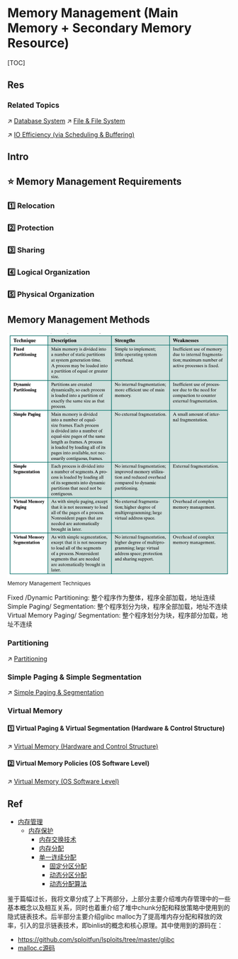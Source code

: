 # Memory Management (Main Memory + Secondary Memory Resource)

[TOC]



## Res
### Related Topics
↗ [Database System](../../../🍕%20Database%20System/Database%20System.md)
↗ [File & File System](../OS%20IO%20System/IO%20Generality%20(via%20Abstraction)/File%20&%20File%20System/File%20&%20File%20System.md)

↗ [IO Efficiency (via Scheduling & Buffering)](../OS%20IO%20System/IO%20Efficiency%20(via%20Scheduling%20&%20Buffering)/IO%20Efficiency%20(via%20Scheduling%20&%20Buffering).md)



## Intro



## ⭐️ Memory Management Requirements
### 1️⃣ Relocation

### 2️⃣ Protection

### 3️⃣ Sharing

### 4️⃣ Logical Organization

### 5️⃣ Physical Organization



## Memory Management Methods
![](../../../../../Assets/Pics/Screenshot%202023-05-04%20at%201.25.23%20PM.png)
<small>Memory Management Techniques</small>

Fixed /Dynamic Partitioning: 整个程序作为整体，程序全部加载，地址连续
Simple Paging/ Segmentation: 整个程序划分为块，程序全部加载，地址不连续
Virtual Memory Paging/ Segmentation: 整个程序划分为块，程序部分加载，地址不连续


### Partitioning
↗ [Partitioning](Partitioning/Partitioning.md)


### Simple Paging & Simple Segmentation
↗ [Simple Paging & Segmentation](Simple%20Paging%20&%20Segmentation/Simple%20Paging%20&%20Segmentation.md)


### Virtual Memory
#### 1️⃣ Virtual Paging & Virtual Segmentation (Hardware & Control Structure)
↗ [Virtual Memory (Hardware and Control Structure)](../../Computer%20Architecture/Computer%20Microarchitectures%20(Computer%20Organization)%20&%20von%20Neumann%20Model/Computer%20Memory%20&%20Storage/Primary%20Storage%20(Main%20Memory)%20Technologies%20&%20RAM/Virtual%20Memory%20(Hardware%20and%20Control%20Structure)/Virtual%20Memory%20(Hardware%20and%20Control%20Structure).md)
#### 2️⃣ Virtual Memory Policies (OS Software Level)
↗ [Virtual Memory (OS Software Level)](Virtual%20Memory%20(OS%20Software%20Level)/Virtual%20Memory%20(OS%20Software%20Level).md)



## Ref
[操作系统~内存管理之覆盖与交换、连续内存分配 | CSDN]: https://blog.csdn.net/Shangxingya/article/details/113802996

- [内存管理](https://blog.csdn.net/Shangxingya/article/details/113802996#_31)
    - [内存保护](https://blog.csdn.net/Shangxingya/article/details/113802996#_39)
        - [内存交换技术](https://blog.csdn.net/Shangxingya/article/details/113802996#_57)
        - [内存分配](https://blog.csdn.net/Shangxingya/article/details/113802996#_80)
        - [单一连续分配](https://blog.csdn.net/Shangxingya/article/details/113802996#_81)
            - [固定分区分配](https://blog.csdn.net/Shangxingya/article/details/113802996#_90)
            - [动态分区分配](https://blog.csdn.net/Shangxingya/article/details/113802996#_103)
            - [动态分配算法](https://blog.csdn.net/Shangxingya/article/details/113802996#_114)


[👍 Linux堆内存管理深入分析（上）]: https://introspelliam.github.io/2017/09/10/Linux堆内存管理深入分析（上）/
鉴于篇幅过长，我将文章分成了上下两部分，上部分主要介绍堆内存管理中的一些基本概念以及相互关系，同时也着重介绍了堆中chunk分配和释放策略中使用到的隐式链表技术。后半部分主要介绍glibc malloc为了提高堆内存分配和释放的效率，引入的显示链表技术，即binlist的概念和核心原理。其中使用到的源码在：
- https://github.com/sploitfun/lsploits/tree/master/glibc
- [malloc.c源码](https://introspelliam.github.io/others/files/malloc.c)

